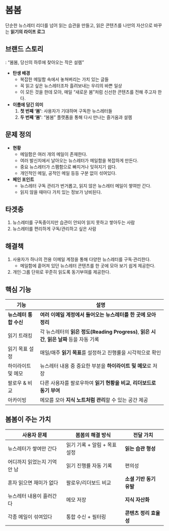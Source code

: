 # 봄봄

단순한 뉴스레터 리더를 넘어 읽는 습관을 만들고, 읽은 콘텐츠를 나만의 자산으로 바꾸는 **읽기의 라이프 로그**

## 브랜드 스토리

: “봄봄, 당신의 하루에 찾아오는 작은 설렘”

- **탄생 배경**
  - 복잡한 메일함 속에서 놓쳐버리는 가치 있는 글들
  - 꼭 읽고 싶은 뉴스레터조차 흘려보내는 우리의 바쁜 일상
  - 이 모든 것을 한데 모아, 매일 “새로운 봄”처럼 신선한 콘텐츠를 전해 주고자 한다.
- **이름에 담긴 의미**
  1. **첫 번째 ‘봄’**: 사용자가 기대하며 구독한 뉴스레터들
  2. **두 번째 ‘봄’**: “봄봄” 플랫폼을 통해 다시 만나는 즐거움과 설렘

## 문제 정의

- **현황**
  - 메일함은 여러 개의 메일이 존재한다.
  - 여러 발신지에서 날아오는 뉴스레터가 메일함을 복잡하게 만든다.
  - 중요 뉴스레터가 스팸함으로 빠지거나 잊혀지기 쉽다.
  - 개인적인 메일, 공적인 메일 등등 구분 없이 섞여있다.
- **페인 포인트**
  - 뉴스레터 구독 관리가 번거롭고, 읽지 않은 뉴스레터 메일이 쌓여만 간다.
  - 읽지 않을 때마다 가치 있는 정보가 낭비된다.

## 타겟층

1. 뉴스레터를 구독중이지만 습관이 안되어 읽지 못하고 쌓아두는 사람
2. 뉴스레터를 편리하게 구독/관리하고 싶은 사람

## 해결책

1. 사용자가 하나의 전용 이메일 계정을 통해 다양한 뉴스레터를 구독·관리한다.
   - 메일함에 흩어져 있던 뉴스레터 콘텐츠를 한 곳에 모아 보기 쉽게 제공한다.
2. 개인·그룹 단위로 꾸준히 읽도록 동기부여를 제공한다.

## 핵심 기능

| **기능**               | **설명**                                                                                   |
| ---------------------- | ------------------------------------------------------------------------------------------ |
| **뉴스레터 통합 수신** | **여러 이메일 계정에서 들어오는 뉴스레터를 한 곳에 모아 정리**                             |
| 읽기 트래킹            | 각 뉴스레터의 **읽은 정도(Reading Progress)**, **읽은 시간**, **읽은 날짜** 등을 자동 기록 |
| 읽기 목표 설정         | 매일/매주 **읽기 목표**를 설정하고 진행률을 시각적으로 확인                                |
| 하이라이트 및 메모     | 뉴스레터 내용 중 중요한 부분을 **하이라이트 및 메모**로 저장                               |
| 팔로우 & 비교          | 다른 사용자를 팔로우하여 **읽기 현황을 비교**, **리더보드로 동기 부여**                    |
| 아카이빙               | 메모를 모아 **지식 노트처럼 관리**할 수 있는 공간 제공                                     |

## **봄봄이 주는 가치**

| **사용자 문제**              | **봄봄의 해결 방식**         | **전달 가치**           |
| ---------------------------- | ---------------------------- | ----------------------- |
| 뉴스레터가 쌓여만 간다       | 읽기 기록 + 알림 + 목표 설정 | **읽는 습관 형성**      |
| 어디까지 읽었는지 기억 안 남 | 읽기 진행률 자동 기록        | 편의성                  |
| 혼자 읽으면 재미가 없다      | 팔로우/리더보드 비교         | **소셜 기반 동기 유발** |
| 뉴스레터 내용이 흘러간다     | 메모 저장                    | **지식 자산화**         |
| 각종 메일이 섞여있다         | 통합 수신 + 필터링           | **콘텐츠 정리 효율성**  |
